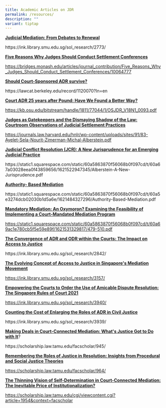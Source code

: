 ```yaml
---
title: Academic Articles on JDR
permalink: /resources/
description: ""
variant: tiptap
---
```

<p><strong><u>Judicial Mediation: From Debates to Renewal</u></strong>
</p>
<p><a rel="noopener noreferrer nofollow" target="_blank">https://ink.library.smu.edu.sg/sol_research/2773/</a>
</p>
<p><strong><u>Five Reasons Why Judges Should Conduct Settlement Conferences</u></strong>
</p>
<p><a href="https://bdridges.monash.edu/articles/journal_contribution/Five_Reasons_Why_Judges_Should_Conduct_Settlement_Conferences/10064777" rel="noopener noreferrer nofollow" target="_blank"><u>https://bridges.monash.edu/articles/journal_contribution/Five_Reasons_Why_Judges_Should_Conduct_Settlement_Conferences/10064777</u></a>
</p>
<p><strong><u>Should Court-Sponsored ADR survive?</u></strong>
</p>
<p><a rel="noopener noreferrer nofollow" target="_blank">https://lawcat.berkeley.edu/record/1120070?ln=en</a>
</p>
<p><strong><u>Court ADR 25 years after Pound: Have We Found a Better Way?</u></strong>
</p>
<p><a href="https://kb.osu.edu/bitstream/handle/1811/77044/1/OSJDR_V18N1_0093.pdf" rel="noopener noreferrer nofollow" target="_blank"><u>https://kb.osu.edu/bitstream/handle/1811/77044/1/OSJDR_V18N1_0093.pdf</u></a>
</p>
<p><strong><u>Judges as Gatekeepers and the Dismaying Shadow of the Law: Courtroom Observations of Judicial Settlement Practices</u></strong>
</p>
<p><a rel="noopener noreferrer nofollow" target="_blank"><u>https://journals.law.harvard.edu/hnlr/wp-content/uploads/sites/91/83-Ayelet-Sela-Nourit-Zimerman-Michal-Alberstein.pdf</u></a>
</p>
<p><strong><u>Judicial Conflict Resolution (JCR): A New Jurisprudence for an Emerging Judicial Practice</u></strong>
</p>
<p><a rel="noopener noreferrer nofollow" target="_blank">https://static1.squarespace.com/static/60a5863870f56068b0f097cd/t/60a67a03028eea0f43859656/1621522947345/Alberstein-A-New-Jurisprudence.pdf</a>
</p>
<p><strong><u>Authority- Based Mediation</u></strong>
</p>
<p><a rel="noopener noreferrer nofollow" target="_blank">https://static1.squarespace.com/static/60a5863870f56068b0f097cd/t/60a5e3274dcb02030b1d5a6e/1621484327296/Authority-Based-Mediation.pdf</a>
</p>
<p><strong><u>Mandatory Mediation: An Oxymoron? Examining the Feasibility of Implementing a Court-Mandated Mediation Program</u></strong>
</p>
<p><a rel="noopener noreferrer nofollow" target="_blank"><u>https://static1.squarespace.com/static/60a5863870f56068b0f097cd/t/60a69ac1e780cb5f5e59e89f/1621531329817/479-510.pdf</u></a>
</p>
<p><strong><u>The Convergence of ADR and ODR within the Courts: The Impact on Access to Justice</u></strong>
</p>
<p><a rel="noopener noreferrer nofollow" target="_blank">https://ink.library.smu.edu.sg/sol_research/2842/</a>
</p>
<p><strong><u>The Evolving Concept of Access to Justice in Singapore's Mediation Movement</u></strong>
</p>
<p><a href="https://ink.library.smu.edu.sg/sol_research/3157/" rel="noopener noreferrer nofollow" target="_blank"><u>https://ink.library.smu.edu.sg/sol_research/3157/</u></a>
</p>
<p><strong><u>Empowering the Courts to Order the Use of Amicable Dispute Resolution: The Singapore Rules of Court 2021</u></strong>
</p>
<p><a href="https://ink.library.smu.edu.sg/sol_research/3940/" rel="noopener noreferrer nofollow" target="_blank"><u>https://ink.library.smu.edu.sg/sol_research/3940/</u></a>
</p>
<p><strong><u>Counting the Cost of Enlarging the Roles of ADR in Civil Justice</u></strong>
</p>
<p><a rel="noopener noreferrer nofollow" target="_blank">https://ink.library.smu.edu.sg/sol_research/3939/</a>
</p>
<p><strong><u>Making Deals in Court-Connected Mediation: What's Justice Got to Do with It</u></strong>?</p>
<p><a rel="noopener noreferrer nofollow" target="_blank">https://scholarship.law.tamu.edu/facscholar/945/</a>
</p>
<p><strong><u>Remembering the Roles of Justice in Resolution: Insights from Procedural and Social Justice Theories</u></strong>
</p>
<p><a href="https://scholarship.law.tamu.edu/facscholar/964/" rel="noopener noreferrer nofollow" target="_blank"><u>https://scholarship.law.tamu.edu/facscholar/964/</u></a>
</p>
<p><strong><u>The Thinning Vision of Self-Determination in Court-Connected Mediation: The Inevitable Price of Institutionalization?</u></strong>
</p>
<p><a href="https://scholarship.law.tamu.edu/cgi/viewcontent.cgi?article=1954&amp;context=facscholar" rel="noopener noreferrer nofollow" target="_blank"><u>https://scholarship.law.tamu.edu/cgi/viewcontent.cgi?article=1954&amp;context=facscholar</u></a>
</p>
<p></p>